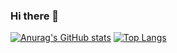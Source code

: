 ### Hi there 👋
[![Anurag's GitHub stats](https://github-readme-stats.vercel.app/api?username=GuilhermeTchornei&theme=tokyonight)](https://github.com/GuilhermeTchornei/github-readme-stats)
[![Top Langs](https://github-readme-stats.vercel.app/api/top-langs/?username=GuilhermeTchornei)](https://github.com/GuilhermeTchornei/github-readme-stats)

<!--
**GuilhermeTchornei/GuilhermeTchornei** is a ✨ _special_ ✨ repository because its `README.md` (this file) appears on your GitHub profile.

Here are some ideas to get you started:

- 🔭 I’m currently working on ...
- 🌱 I’m currently learning ...
- 👯 I’m looking to collaborate on ...
- 🤔 I’m looking for help with ...
- 💬 Ask me about ...
- 📫 How to reach me: ...
- 😄 Pronouns: ...
- ⚡ Fun fact: ...
-->
